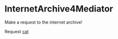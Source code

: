 # InternetArchive4Mediator

Make a request to the internet archive!

Request [cat](https://archive.org/advancedsearch.php?q=title%3A(cat)+AND+mediatype%3A(audio)&output=json)
